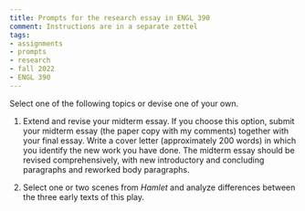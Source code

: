 ```yaml
---
title: Prompts for the research essay in ENGL 390
comment: Instructions are in a separate zettel
tags:
- assignments
- prompts
- research
- fall 2022
- ENGL 390
---
```


Select one of the following topics or devise one of your own.

1. Extend and revise your midterm essay.
If you choose this option, submit your midterm essay (the paper copy with my comments) together with your final essay.
Write a cover letter (approximately 200 words) in which you identify the new work you have done.
The midterm essay should be revised comprehensively, with new introductory and concluding paragraphs and reworked body paragraphs.

1. Select one or two scenes from *Hamlet* and analyze differences between the three early texts of this play.
